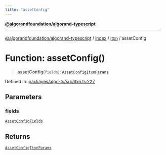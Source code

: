 ```yaml
---
title: "assetConfig"
---
```


[**@algorandfoundation/algorand-typescript**](../../../../README.md)

***

[@algorandfoundation/algorand-typescript](../../../../README.md) / [index](../../../README.md) / [itxn](../README.md) / assetConfig

# Function: assetConfig()

> **assetConfig**(`fields`): [`AssetConfigItxnParams`](../interfaces/AssetConfigItxnParams.md)

Defined in: [packages/algo-ts/src/itxn.ts:227](https://github.com/algorandfoundation/puya-ts/blob/main/packages/algo-ts/src/itxn.ts#L227)

## Parameters

### fields

[`AssetConfigFields`](../interfaces/AssetConfigFields.md)

## Returns

[`AssetConfigItxnParams`](../interfaces/AssetConfigItxnParams.md)
